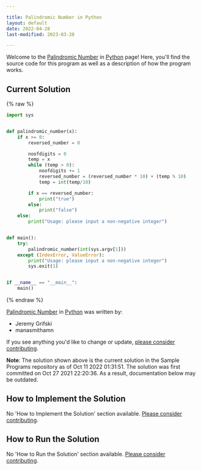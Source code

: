 ```yaml
---

title: Palindromic Number in Python
layout: default
date: 2022-04-28
last-modified: 2023-03-28

---
```


Welcome to the [Palindromic Number](https://sampleprograms.io/projects/palindromic-number) in [Python](https://sampleprograms.io/languages/python) page! Here, you'll find the source code for this program as well as a description of how the program works.

## Current Solution

{% raw %}

```python
import sys


def palindromic_number(x):
    if x >= 0:
        reversed_number = 0

        noofdigits = 0
        temp = x
        while (temp > 0):
            noofdigits += 1
            reversed_number = (reversed_number * 10) + (temp % 10)
            temp = int(temp/10)

        if x == reversed_number:
            print("true")
        else:
            print("false")
    else:
        print("Usage: please input a non-negative integer")


def main():
    try:
        palindromic_number(int(sys.argv[1]))
    except (IndexError, ValueError):
        print("Usage: please input a non-negative integer")
        sys.exit(1)


if __name__ == "__main__":
    main()
```

{% endraw %}

[Palindromic Number](https://sampleprograms.io/projects/palindromic-number) in [Python](https://sampleprograms.io/languages/python) was written by:

- Jeremy Grifski
- manasmithamn

If you see anything you'd like to change or update, [please consider contributing](https://github.com/TheRenegadeCoder/sample-programs).

**Note**: The solution shown above is the current solution in the Sample Programs repository as of Oct 11 2022 01:31:51. The solution was first committed on Oct 27 2021 22:20:36. As a result, documentation below may be outdated.

## How to Implement the Solution

No 'How to Implement the Solution' section available. [Please consider contributing](https://github.com/TheRenegadeCoder/sample-programs-website).

## How to Run the Solution

No 'How to Run the Solution' section available. [Please consider contributing](https://github.com/TheRenegadeCoder/sample-programs-website).